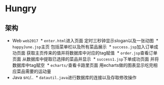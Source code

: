 # Hungry
## 架构
* Web `web2017`
  * `enter.html`进入页面 定时三秒钟显示slogan以及一张动图
  * `happyJune.jsp`主页 包括菜单栏以及所有菜品展示
  * `success.jsp`加入订单成功页面 获取主页传来的值并将数据库中对应的tag赋值
  * `order.jsp`查看订单页面 从数据库中提取已选择的菜品并显示
  * `success1.jsp`下单成功页面 并将数据库中tag赋空
  * `echarts/`查看卡路里页面 用echarts做的图表显示吃完相应菜品需要的运动量
* Java src/..
  * `datautil.java`进行数据库的连接以及存取修改操作

